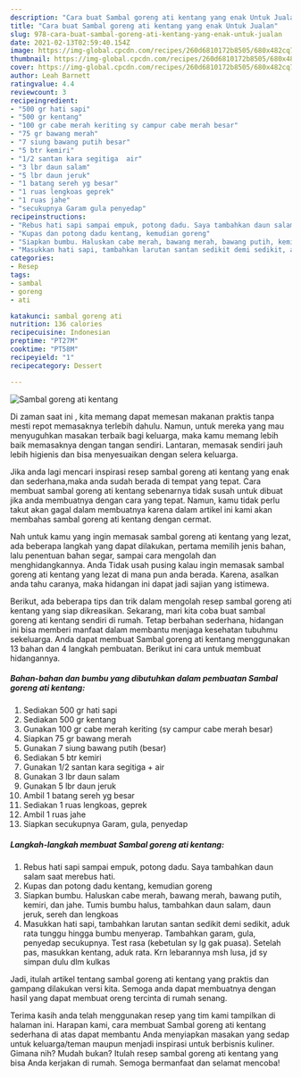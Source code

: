 ```yaml
---
description: "Cara buat Sambal goreng ati kentang yang enak Untuk Jualan"
title: "Cara buat Sambal goreng ati kentang yang enak Untuk Jualan"
slug: 978-cara-buat-sambal-goreng-ati-kentang-yang-enak-untuk-jualan
date: 2021-02-13T02:59:40.154Z
image: https://img-global.cpcdn.com/recipes/260d6810172b8505/680x482cq70/sambal-goreng-ati-kentang-foto-resep-utama.jpg
thumbnail: https://img-global.cpcdn.com/recipes/260d6810172b8505/680x482cq70/sambal-goreng-ati-kentang-foto-resep-utama.jpg
cover: https://img-global.cpcdn.com/recipes/260d6810172b8505/680x482cq70/sambal-goreng-ati-kentang-foto-resep-utama.jpg
author: Leah Barnett
ratingvalue: 4.4
reviewcount: 3
recipeingredient:
- "500 gr hati sapi"
- "500 gr kentang"
- "100 gr cabe merah keriting sy campur cabe merah besar"
- "75 gr bawang merah"
- "7 siung bawang putih besar"
- "5 btr kemiri"
- "1/2 santan kara segitiga  air"
- "3 lbr daun salam"
- "5 lbr daun jeruk"
- "1 batang sereh yg besar"
- "1 ruas lengkoas geprek"
- "1 ruas jahe"
- "secukupnya Garam gula penyedap"
recipeinstructions:
- "Rebus hati sapi sampai empuk, potong dadu. Saya tambahkan daun salam saat merebus hati."
- "Kupas dan potong dadu kentang, kemudian goreng"
- "Siapkan bumbu. Haluskan cabe merah, bawang merah, bawang putih, kemiri, dan jahe. Tumis bumbu halus, tambahkan daun salam, daun jeruk, sereh dan lengkoas"
- "Masukkan hati sapi, tambahkan larutan santan sedikit demi sedikit, aduk rata tunggu hingga bumbu menyerap. Tambahkan garam, gula, penyedap secukupnya. Test rasa (kebetulan sy lg gak puasa). Setelah pas, masukkan kentang, aduk rata. Krn lebarannya msh lusa, jd sy simpan dulu dlm kulkas"
categories:
- Resep
tags:
- sambal
- goreng
- ati

katakunci: sambal goreng ati 
nutrition: 136 calories
recipecuisine: Indonesian
preptime: "PT27M"
cooktime: "PT58M"
recipeyield: "1"
recipecategory: Dessert

---
```



![Sambal goreng ati kentang](https://img-global.cpcdn.com/recipes/260d6810172b8505/680x482cq70/sambal-goreng-ati-kentang-foto-resep-utama.jpg)

Di zaman  saat ini , kita memang dapat memesan makanan praktis tanpa mesti repot memasaknya terlebih dahulu. Namun, untuk mereka yang mau menyuguhkan masakan terbaik bagi keluarga, maka kamu memang lebih baik memasaknya dengan tangan sendiri. Lantaran, memasak sendiri jauh lebih higienis dan bisa menyesuaikan dengan selera keluarga.

Jika anda lagi mencari inspirasi resep sambal goreng ati kentang yang enak dan sederhana,maka anda sudah berada di tempat yang tepat. Cara membuat sambal goreng ati kentang  sebenarnya tidak susah untuk dibuat jika anda membuatnya dengan cara yang tepat. Namun, kamu tidak perlu takut akan gagal dalam membuatnya 
karena dalam artikel ini kami akan membahas sambal goreng ati kentang dengan cermat.  



Nah untuk kamu yang ingin memasak sambal goreng ati kentang yang lezat, ada beberapa langkah yang dapat dilakukan, pertama memilih jenis bahan, lalu penentuan bahan segar, sampai cara mengolah dan menghidangkannya. Anda Tidak usah pusing kalau ingin memasak sambal goreng ati kentang yang lezat di mana pun anda berada. Karena, asalkan anda  tahu caranya, maka hidangan ini dapat jadi sajian yang istimewa.

Berikut, ada beberapa tips dan trik dalam mengolah resep sambal goreng ati kentang yang siap dikreasikan. Sekarang, mari kita coba buat sambal goreng ati kentang sendiri di rumah. Tetap berbahan sederhana, hidangan ini bisa memberi manfaat dalam membantu menjaga kesehatan tubuhmu sekeluarga. Anda dapat membuat Sambal goreng ati kentang menggunakan 13 bahan dan 4 langkah pembuatan. Berikut ini cara untuk membuat hidangannya.

<!--inarticleads1-->

##### Bahan-bahan dan bumbu yang dibutuhkan dalam pembuatan Sambal goreng ati kentang:

1. Sediakan 500 gr hati sapi
1. Sediakan 500 gr kentang
1. Gunakan 100 gr cabe merah keriting (sy campur cabe merah besar)
1. Siapkan 75 gr bawang merah
1. Gunakan 7 siung bawang putih (besar)
1. Sediakan 5 btr kemiri
1. Gunakan 1/2 santan kara segitiga + air
1. Gunakan 3 lbr daun salam
1. Gunakan 5 lbr daun jeruk
1. Ambil 1 batang sereh yg besar
1. Sediakan 1 ruas lengkoas, geprek
1. Ambil 1 ruas jahe
1. Siapkan secukupnya Garam, gula, penyedap




<!--inarticleads2-->

##### Langkah-langkah membuat Sambal goreng ati kentang:

1. Rebus hati sapi sampai empuk, potong dadu. Saya tambahkan daun salam saat merebus hati.
1. Kupas dan potong dadu kentang, kemudian goreng
1. Siapkan bumbu. Haluskan cabe merah, bawang merah, bawang putih, kemiri, dan jahe. Tumis bumbu halus, tambahkan daun salam, daun jeruk, sereh dan lengkoas
1. Masukkan hati sapi, tambahkan larutan santan sedikit demi sedikit, aduk rata tunggu hingga bumbu menyerap. Tambahkan garam, gula, penyedap secukupnya. Test rasa (kebetulan sy lg gak puasa). Setelah pas, masukkan kentang, aduk rata. Krn lebarannya msh lusa, jd sy simpan dulu dlm kulkas




Jadi, itulah artikel tentang  sambal goreng ati kentang  yang praktis dan gampang dilakukan versi kita. Semoga anda dapat membuatnya dengan hasil yang dapat membuat oreng tercinta di rumah senang. 

Terima kasih anda telah menggunakan resep yang tim kami tampilkan di halaman ini. Harapan kami, cara membuat  Sambal goreng ati kentang sederhana di atas dapat membantu Anda menyiapkan masakan yang sedap untuk keluarga/teman maupun menjadi inspirasi untuk berbisnis kuliner. Gimana nih? Mudah bukan? Itulah resep sambal goreng ati kentang yang bisa Anda kerjakan di rumah. Semoga bermanfaat dan selamat mencoba!

